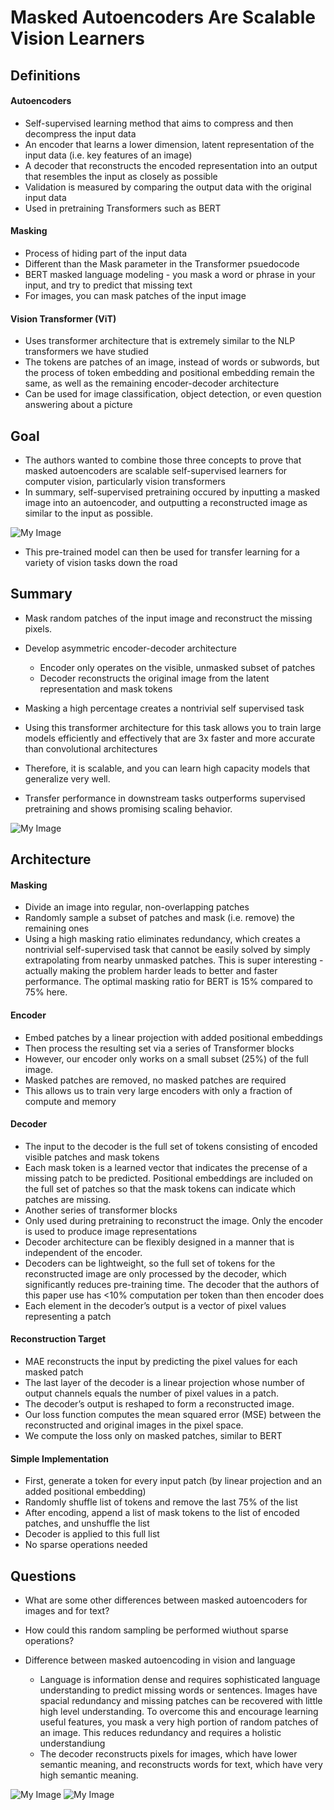 # Masked Autoencoders Are Scalable Vision Learners

## Definitions
#### Autoencoders
- Self-supervised learning method that aims to compress and then decompress the input data
- An encoder that learns a lower dimension, latent representation of the input data (i.e. key features of an image)
- A decoder that reconstructs the encoded representation into an output that resembles the input as closely as possible
- Validation is measured by comparing the output data with the original input data
- Used in pretraining Transformers such as BERT
#### Masking
- Process of hiding part of the input data
- Different than the Mask parameter in the Transformer psuedocode
- BERT masked language modeling - you mask a word or phrase in your input, and try to predict that missing text
- For images, you can mask patches of the input image
#### Vision Transformer (ViT)
- Uses transformer architecture that is extremely similar to the NLP transformers we have studied
- The tokens are patches of an image, instead of words or subwords, but the process of token embedding and positional embedding remain the same, as well as the remaining encoder-decoder architecture
- Can be used for image classification, object detection, or even question answering about a picture

## Goal
- The authors wanted to combine those three concepts to prove that masked autoencoders are scalable self-supervised learners for computer vision, particularly vision transformers
- In summary, self-supervised pretraining occured by inputting a masked image into an autoencoder, and outputting a reconstructed image as similar to the input as possible. 

![My Image](maevl5.jpg)

- This pre-trained model can then be used for transfer learning for a variety of vision tasks down the road


## Summary
- Mask random patches of the input image and reconstruct the missing pixels. 
- Develop asymmetric encoder-decoder architecture
  - Encoder only operates on the visible, unmasked subset of patches
  - Decoder reconstructs the original image from the latent representation and mask tokens

- Masking a high percentage creates a nontrivial self supervised task
- Using this transformer architecture for this task allows you to train large models efficiently and effectively that are 3x faster and more accurate than convolutional architectures
- Therefore, it is scalable, and you can learn high capacity models that generalize very well.
- Transfer performance in downstream tasks outperforms supervised pretraining and shows promising scaling behavior.

![My Image](maevl1.jpg)


## Architecture
#### Masking
  - Divide an image into regular, non-overlapping patches
  - Randomly sample a subset of patches and mask (i.e. remove) the remaining ones
  - Using a high masking ratio eliminates redundancy, which creates a nontrivial self-supervised task that cannot be easily solved by simply extrapolating from nearby unmasked patches. This is super interesting - actually making the problem harder leads to better and faster performance. The optimal masking ratio for BERT is 15% compared to 75% here.
#### Encoder
  - Embed patches by a linear projection with added positional embeddings
  - Then process the resulting set via a series of Transformer blocks
  - However, our encoder only works on a small subset (25%) of the full image.
  - Masked patches are removed, no masked patches are required
  - This allows us to train very large encoders with only a fraction of compute and memory
#### Decoder
  - The input to the decoder is the full set of tokens consisting of encoded visible patches and mask tokens
  - Each mask token is a learned vector that indicates the precense of a missing patch to be predicted. Positional embeddings are included on the full set of patches so that the mask tokens can indicate which patches are missing.
  - Another series of transformer blocks
  - Only used during pretraining to reconstruct the image. Only the encoder is used to produce image representations
  - Decoder architecture can be flexibly designed in a manner that is independent of the encoder.
  - Decoders can be lightweight, so the full set of tokens for the reconstructed image are only processed by the decoder, which significantly reduces pre-training time. The decoder that the authors of this paper use has <10% computation per token than then encoder does
  - Each element in the decoder’s output is a vector of pixel values representing a patch
#### Reconstruction Target
  - MAE reconstructs the input by predicting the pixel values for each masked patch
  - The last layer of the decoder is a linear projection whose number of output channels equals the number of pixel values in a patch. 
  - The decoder’s output is reshaped to form a reconstructed image. 
  - Our loss function computes the mean squared error (MSE) between the reconstructed and original images in the pixel space. 
  - We compute the loss only on masked patches, similar to BERT


#### Simple Implementation
  - First, generate a token for every input patch (by linear projection and an added positional embedding)
  - Randomly shuffle list of tokens and remove the last 75% of the list
  - After encoding, append a list of mask tokens to the list of encoded patches, and unshuffle the list
  - Decoder is applied to this full list
  - No sparse operations needed
 




## Questions
- What are some other differences between masked autoencoders for images and for text?
- How could this random sampling be performed wiuthout sparse operations?


- Difference between masked autoencoding in vision and language
  - Language is information dense and requires sophisticated language understanding to predict missing words or sentences. Images have spacial redundancy and missing patches can be recovered with little high level understanding. To overcome this and encourage learning useful features, you mask a very high portion of random patches of an image. This reduces redundancy and requires a holistic understandiung
  - The decoder reconstructs pixels for images, which have lower semantic meaning, and reconstructs words for text, which have very high semantic meaning.






![My Image](maevl1.jpg)
![My Image](maevl2.jpg)
